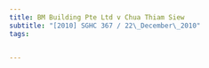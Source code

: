 ```yaml
---
title: BM Building Pte Ltd v Chua Thiam Siew 
subtitle: "[2010] SGHC 367 / 22\_December\_2010"
tags:


---
```


